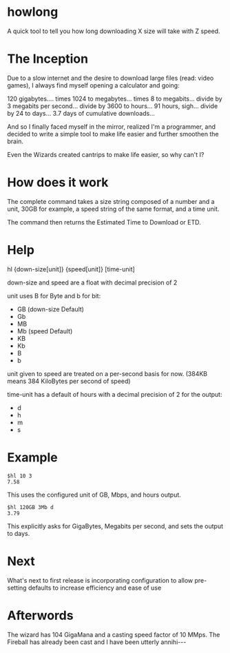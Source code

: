 # howlong
A quick tool to tell you how long downloading X size will take with Z speed.

# The Inception
Due to a slow internet and the desire to download large files (read: video games), I always find myself opening a calculator and going:

120 gigabytes.... times 1024 to megabytes... times 8 to megabits... divide by 3 megabits per second... divide by 3600 to hours... 91 hours, sigh... divide by 24 to days... 3.7 days of cumulative downloads...

And so I finally faced myself in the mirror, realized I'm a programmer, and decided to write a simple tool to make life easier and further smoothen the brain.

Even the Wizards created cantrips to make life easier, so why can't I?

# How does it work
The complete command takes a size string composed of a number and a unit, 30GB for example, a speed string of the same format, and a time unit.

The command then returns the Estimated Time to Download or ETD.

# Help
hl {down-size[unit]} {speed[unit]} [time-unit]

down-size and speed are a float with decimal precision of 2

unit uses B for Byte and b for bit:
- GB (down-size Default)
- Gb
- MB
- Mb (speed Default)
- KB
- Kb
- B
- b

unit given to speed are treated on a per-second basis for now. (384KB means 384 KiloBytes per second of speed)

time-unit has a default of hours with a decimal precision of 2 for the output:
- d
- h
- m
- s

# Example
```
$hl 10 3
7.58
```
This uses the configured unit of GB, Mbps, and hours output.
```
$hl 120GB 3Mb d
3.79
```
This explicitly asks for GigaBytes, Megabits per second, and sets the output to days.

# Next
What's next to first release is incorporating configuration to allow pre-setting defaults to increase efficiency and ease of use

# Afterwords
The wizard has 104 GigaMana and a casting speed factor of 10 MMps.
The Fireball has already been cast and I have been utterly annihi---
